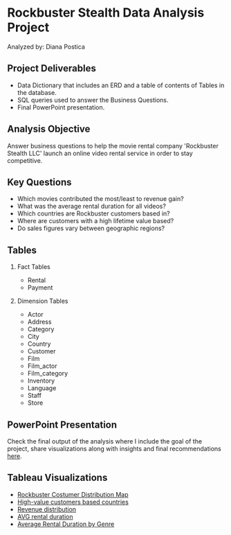 # Rockbuster Stealth Data Analysis Project
Analyzed by: Diana Postica
## 

## Project Deliverables
+ Data Dictionary that includes an ERD and a table of contents of Tables in the database.
+ SQL queries used to answer the Business Questions.
+ Final PowerPoint presentation.

## Analysis Objective
Answer business questions to help the movie rental company 'Rockbuster Stealth LLC'
launch an online video rental service in order to stay competitive.

## Key Questions

* Which movies contributed the most/least to revenue gain?
* What was the average rental duration for all videos?
* Which countries are Rockbuster customers based in?
* Where are customers with a high lifetime value based?
* Do sales figures vary between geographic regions?


## Tables


1. Fact Tables
   - Rental
   - Payment
  
1. Dimension Tables
   - Actor
   - Address
   - Category
   - City
   - Country
   - Customer
   - Film
   - Film_actor
   - Film_category
   - Inventory
   - Language
   - Staff
   - Store

## PowerPoint Presentation
Check the final output of the analysis where I include the goal of the project, share visualizations along with insights and final recommendations [here](https://github.com/dianndp/film-inventory-sql-project/raw/main/Presentation.pptx).
       
## Tableau Visualizations
+ [Rockbuster Costumer Distribution Map](https://public.tableau.com/app/profile/diana.postica/viz/Task3_10RockbusterCostumerDistributionMap/Sheet1?publish=yes)
+ [ High-value customers based countries](https://public.tableau.com/app/profile/diana.postica/viz/3_10High-valuecustomersbasedcountries/Treemap?publish=yes)
+ [ Revenue distribution ](https://public.tableau.com/app/profile/diana.postica/viz/3_10Revenuedistribution/Sheet1?publish=yes)
+ [ AVG rental duration](https://public.tableau.com/app/profile/diana.postica/viz/Task3_10AVGrentalduration/Sheet1?publish=yes)
+ [ Average Rental Duration by Genre](https://public.tableau.com/app/profile/diana.postica/viz/Task3_10AverageRentalDurationbyGenre/Sheet1?publish=yes)

